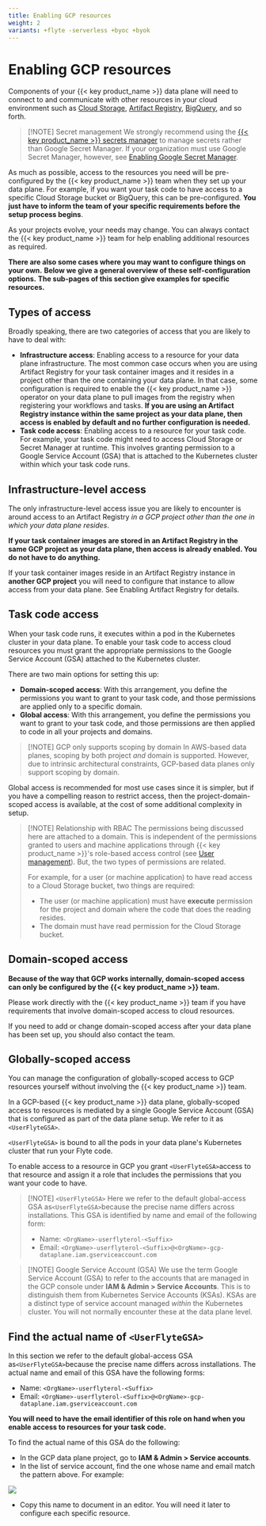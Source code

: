```yaml
---
title: Enabling GCP resources
weight: 2
variants: +flyte -serverless +byoc +byok
---
```


# Enabling GCP resources

Components of your {{< key product_name >}} data plane will need to connect to and communicate with other resources in your cloud environment such as [Cloud Storage](./enabling-google-cloud-storage.md), [Artifact Registry](./enabling-google-artifact-registry.md), [BigQuery](./enabling-bigquery.md), and so forth.

> [!NOTE] Secret management
> We strongly recommend using the [{{< key product_name >}} secrets manager](../../development-cycle/managing-secrets.md) to manage secrets rather than Google Secret Manager. If your organization must use Google Secret Manager, however, see [Enabling Google Secret Manager](./enabling-google-secret-manager.md).

As much as possible, access to the resources you need will be pre-configured by the {{< key product_name >}} team when they set up your data plane.
For example, if you want your task code to have access to a specific Cloud Storage bucket or BigQuery, this can be pre-configured.
**You just have to inform the team of your specific requirements before the setup process begins**.

As your projects evolve, your needs may change.
You can always contact the {{< key product_name >}} team for help enabling additional resources as required.

**There are also some cases where you may want to configure things on your own.**
**Below we give a general overview of these self-configuration options.**
**The sub-pages of this section give examples for specific resources.**

## Types of access

Broadly speaking, there are two categories of access that you are likely to have to deal with:

* **Infrastructure access**:
  Enabling access to a resource for your data plane infrastructure.
  The most common case occurs when you are using Artifact Registry for your task container images and it resides in a project other than the one containing your data plane.
  In that case, some configuration is required to enable the {{< key product_name >}} operator on your data plane to pull images from the registry when registering your workflows and tasks.
  **If you are using an Artifact Registry instance within the same project as your data plane, then access is enabled by default and no further configuration is needed.**
* **Task code access**:
  Enabling access to a resource for your task code.
  For example, your task code might need to access Cloud Storage or Secret Manager at runtime.
  This involves granting permission to a Google Service Account (GSA) that is attached to the Kubernetes cluster within which your task code runs.

## Infrastructure-level access

The only infrastructure-level access issue you are likely to encounter is around access to an Artifact Registry _in a GCP project other than the one in which your data plane resides_.

**If your task container images are stored in an Artifact Registry in the same GCP project as your data plane, then access is already enabled. You do not have to do anything.**

If your task container images reside in an Artifact Registry instance in **another GCP project** you will need to configure that instance to allow access from your data plane.
See Enabling Artifact Registry for details.

## Task code access

When your task code runs, it executes within a pod in the Kubernetes cluster in your data plane.
To enable your task code to access cloud resources you must grant the appropriate permissions to the Google Service Account (GSA) attached to the Kubernetes cluster.

There are two main options for setting this up:

* **Domain-scoped access**: With this arrangement, you define the permissions you want to grant to your task code, and those permissions are applied only to a specific domain.
* **Global access**: With this arrangement, you define the permissions you want to grant to your task code, and those permissions are then applied to code in all your projects and domains.

> [!NOTE] GCP only supports scoping by domain
> In AWS-based data planes, scoping by both project _and_ domain is supported.
> However, due to intrinsic architectural constraints, GCP-based data planes only support scoping by domain.

Global access is recommended for most use cases since it is simpler, but if you have a compelling reason to restrict access, then the project-domain-scoped access is available, at the cost of some additional complexity in setup.

> [!NOTE] Relationship with RBAC
> The permissions being discussed here are attached to a domain.
> This is independent of the permissions granted to users and machine applications through {{< key product_name >}}'s role-based access control (see [User management](../../administration/user-management.md)).
> But, the two types of permissions are related.
>
> For example, for a user (or machine application) to have read access to a Cloud Storage bucket, two things are required:
>
> * The user (or machine application) must have **execute** permission for the project and domain where the code that does the reading resides.
> * The domain must have read permission for the Cloud Storage bucket.

## Domain-scoped access

**Because of the way that GCP works internally, domain-scoped access can only be configured by the {{< key product_name >}} team.**

Please work directly with the {{< key product_name >}} team if you have requirements that involve domain-scoped access to cloud resources.

If you need to add or change domain-scoped access after your data plane has been set up, you should also contact the team.

## Globally-scoped access

You can manage the configuration of globally-scoped access to GCP resources yourself without involving the {{< key product_name >}} team.

In a GCP-based {{< key product_name >}} data plane, globally-scoped access to resources is mediated by a single Google Service Account (GSA) that is configured as part of the data plane setup.
We refer to it as `<UserFlyteGSA>`.

`<UserFlyteGSA>` is bound to all the pods in your data plane's Kubernetes cluster that run your Flyte code.

To enable access to a resource in GCP you grant `<UserFlyteGSA>`access to that resource and assign it a role that includes the permissions that you want your code to have.

> [!NOTE] `<UserFlyteGSA>`
> Here we refer to the default global-access GSA as`<UserFlyteGSA>`because the precise name differs across installations.
> This GSA is identified by name and email of the following form:
>
> * Name: `<OrgName>-userflyterol-<Suffix>`
> * Email: `<OrgName>-userflyterol-<Suffix>@<OrgName>-gcp-dataplane.iam.gserviceaccount.com`

> [!NOTE] Google Service Account (GSA)
> We use the term Google Service Account (GSA) to refer to the accounts that are managed in the GCP console under **IAM & Admin > Service Accounts**.
> This is to distinguish them from Kubernetes Service Accounts (KSAs).
> KSAs are a distinct type of service account managed _within_ the Kubernetes cluster. You will not normally encounter these at the data plane level.

## Find the actual name of `<UserFlyteGSA>`

In this section we refer to the default global-access GSA as`<UserFlyteGSA>`because the precise name differs across installations. The actual name and email of this GSA have the following forms:

* Name: `<OrgName>-userflyterol-<Suffix>`
* Email: `<OrgName>-userflyterol-<Suffix>@<OrgName>-gcp-dataplane.iam.gserviceaccount.com`

**You will need to have the email identifier of this role on hand when you enable access to resources for your task code.**

To find the actual name of this GSA do the following:

* In the GCP data plane project, go to **IAM & Admin > Service accounts**.
* In the list of service account, find the one whose name and email match the pattern above. For example:

![](/_static/images/user-guide/integrations/enabling-gcp-resources/user-flyte-gsa.png)

* Copy this name to document in an editor.
  You will need it later to configure each specific resource.
